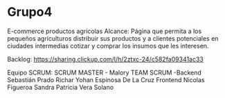 # Grupo4
E-commerce productos agrícolas
Alcance: Página que permita a los pequeños agriculturos distribuir sus productos y a clientes potenciales en ciudades intermedias cotizar y comprar los insumos que les interesen. 

Backlog: https://sharing.clickup.com/l/h/2ztxc-24/c582fa09341ac33

Equipo SCRUM:
SCRUM  MASTER - Malory 
TEAM SCRUM -Backend  Sebastián Prado
                     Richar Yohan Espinosa De La Cruz
            Frontend Nicolas Figueroa
                     Sandra Patricia Vera Solano
